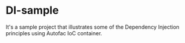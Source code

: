 DI-sample
=========
It's a sample project that illustrates some of the Dependency Injection principles using Autofac IoC container.
